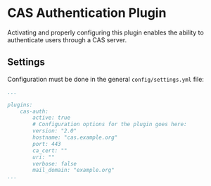 # CAS Authentication Plugin

Activating and properly configuring this plugin enables the ability to
authenticate users through a CAS server.

## Settings

Configuration must be done in the general `config/settings.yml` file:

```yaml
...

plugins:
    cas-auth:
        active: true
        # Configuration options for the plugin goes here:
        version: "2.0"
        hostname: "cas.example.org"
        port: 443
        ca_cert: ""
        uri: ""
        verbose: false
        mail_domain: "example.org"
...

```
